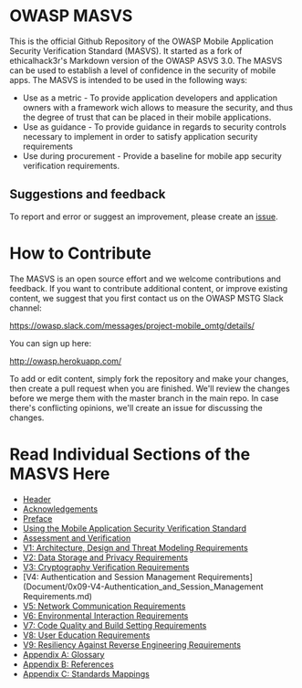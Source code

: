 # OWASP MASVS

This is the official Github Repository of the OWASP Mobile Application Security Verification Standard (MASVS). It started as a fork of ethicalhack3r's Markdown version of the OWASP ASVS 3.0. The MASVS can be used to establish a level of confidence in the security of mobile apps. The MASVS is intended to be used in the following ways:

- Use as a metric - To provide application developers and application owners with a framework wich allows to measure the security, and thus the degree of trust that can be placed in their mobile applications.
- Use as guidance - To provide guidance in regards to security controls necessary to implement in order to satisfy application security requirements
- Use during procurement - Provide a baseline for mobile app security verification requirements.

## Suggestions and feedback

To report and error or suggest an improvement, please create an [issue](https://github.com/OWASP/owasp-masvs/issues).

# How to Contribute

The MASVS is an open source effort and we welcome contributions and feedback. If you want to contribute additional content, or improve existing content, we suggest that you first contact us on the OWASP MSTG Slack channel:

https://owasp.slack.com/messages/project-mobile_omtg/details/

You can sign up here:
 
http://owasp.herokuapp.com/

To add or edit content, simply fork the repository and make your changes, then create a pull request when you are finished. We'll review the changes before we merge them with the master branch in the main repo. In case there's conflicting opinions, we'll create an issue for discussing the changes.

# Read Individual Sections of the MASVS Here

* [Header](Document/0x00-Header.md)
* [Acknowledgements](Document/0x01-Acknowledgements.md)
* [Preface](Document/0x02-Preface.md)
* [Using the Mobile Application Security Verification Standard](Document/0x03-Using_the_MASVS.md)
* [Assessment and Verification](Document/0x04-Assessment_and_Certification.md)
* [V1: Architecture, Design and Threat Modeling Requirements](Document/0x06-V1-Architecture_design_and_threat_modelling_requireme.md)
* [V2: Data Storage and Privacy Requirements](Document/0x07-V2-Data_Storage_and_Privacy_requirements.md)
* [V3: Cryptography Verification Requirements](Document/0x08-V3-Cryptography_Verification_Requirements.md)
* [V4: Authentication and Session Management Requirements](Document/0x09-V4-Authentication_and_Session_Management Requirements.md)
* [V5: Network Communication Requirements](Document/0x10-V5_Network_communication_requirements.md)
* [V6: Environmental Interaction Requirements](Document/0x11-V6_Interaction_with_the_environment.md)
* [V7: Code Quality and Build Setting Requirements](Document/0x12-V7-Code_quality_and_build_setting_requirements.md)
* [V8: User Education Requirements](Document/0x14-V8-Educate-users.md)
* [V9: Resiliency Against Reverse Engineering Requirements](Document/0x15-V9-Resiliency_Against_Reverse_Engineering_Requirements.md)
* [Appendix A: Glossary](Document/0x90-Appendix-A_Glossary.md)
* [Appendix B: References](Document/0x91-Appendix-B_References.md)
* [Appendix C: Standards Mappings](Document/0x92-Appendix-C_Standards_Mappings.md)
